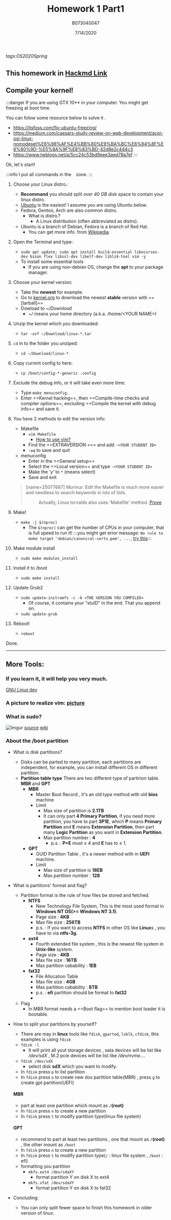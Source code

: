 ﻿---
title: Homework 1 Part1
author: B073040047
date: 7/14/2020
---
###### tags:OS2020Spring

This homework in [Hackmd Link](https://hackmd.io/@25077667/os-hw1)
---

## Compile your kernel!

:::danger
If you are using GTX 10** in your computer. You might  get freezing at boot time.

You can folow some resource below to solve it .
* https://itsfoss.com/fix-ubuntu-freezing/
* https://medium.com/caesars-study-review-on-web-development/acpi-osi-linux-nomodeset%E6%98%AF%E4%BB%80%E9%BA%BC%E6%84%8F%E6%80%9D-%E5%8A%9F%E8%83%BD-42d8e2c444c3
* https://www.twblogs.net/a/5cc24c53bd9eee3aed78a7ef
:::

Ok, let's start!

:::info
I put all commands in the ` ` zone.
:::

1. Choose your Linux distro.:
    * **Recommand** you should split *over 40 GB* disk space to contain your linux distro.
    * [Ubuntu](http://www.ubuntu-tw.org/modules/tinyd0/) is the easiest! I assume you are using Ubuntu below.
    * Fedora, Gentoo, Arch are also common distro.
        * What is distro.?
            * A Linux distribution (often abbreviated as distro).
    * Ubuntu is a branch of Debian, Fedora is a branch of Red Hat.
        * You can get more info. from [Wikipedia](https://en.wikipedia.org/wiki/Linux_distribution).
2. Open the Terminal and type:
    * `sudo apt update; sudo apt install build-essential libncurses-dev bison flex libssl-dev libelf-dev liblz4-tool vim -y`
    * To install some essential tools
        * If you are using non-debian OS, change the **apt** to your package manager.
3. Choose your kernel version:
    * Take the **newest** for example.
    * Go to [kernel.org](https://www.kernel.org/) to download the newest **stable** version with ==[tarball]==
    * Dowload to *~/Download*
        * *~/* means your home directory (a.k.a. /home/\<YOUR NAME\>)
        
4. Unzip the kernel which you downloaded:
    * `tar -xvf ~/Download/linux-*.tar`
6. `cd` in to the folder you unziped:
    * `cd ~/Download/linux-*`
8. Copy current config to here:
    * `cp /boot/config-*-generic .config`
9. Exclude the debug info, or it will take even more time:
    * Type `make menuconfig`.  
    * Enter ==Kernel hacking==, then ==Compile-time checks and compiler options==, excluding ==Compile the kernel with debug info== and save it.  
10. You have 2 methods to edit the version info:
    * Makefile
        * `vim Makefile`
            * [How to use vim?](https://hackmd.io/@93i7xo2/HJFCxkVdV)
        * Find the ==EXTRAVERSION \=== and add `-<YOUR STUDENT ID>`
        * `:wq` to save and quit
    * menuconfig
        * Enter in the ==General setup==
        * Select the ==Local version== and type `-<YOUR STUDENT ID>`
        * Make the 'y' to `*` (means select)
        * Save and exit
    > [name=25077667] Murmur: Edit the Makefile is much more easier and needless to search keywords in lots of lists.
    >> Actually, Linus torvalds also uses 'Makefile' method. [Prove](https://github.com/torvalds/linux/commit/11ba468877bb23f28956a35e896356252d63c983)

8. Make!
    * `make -j $(nproc)`
        * The `$(nproc)` can get the number of CPUs in your computer, that is full speed to run it!
:::you might get error message: `No rule to make target 'debian/canonical-certs.pem', ...`, [try this](https://stackoverflow.com/questions/67670169/compiling-kernel-gives-error-no-rule-to-make-target-debian-certs-debian-uefi-ce):::
9. Make module install
    * `sudo make modules_install`

10. Install it to /boot
    * `sudo make install`
11. Update Grub2
    * `sudo update-initramfs -c -k <THE VERSION YOU COMPILED>`
        * Of course, it contains your "stuID" in the end. That you append on.
    * `sudo update-grub`

12. Reboot!
    * `reboot`

Done.

---

## More Tools:
### If you learn it, it will help you very much.
[GNU Linux dev](https://hackmd.io/@sysprog/gnu-linux-dev/)

### A picture to realize vim: [picture](http://blog.vgod.tw/wp-content/uploads/2009/12/vgod-vim-cheat-sheet-full.pdf)

### What is sudo?
![Imgur](https://imgur.com/RLHGMWJ.png)
[source](https://www.facebook.com/307979116481335/photos/a.316111539001426/572406666705244/?type=3&theater)
[wiki](https://zh.wikipedia.org/zh-tw/Sudo)

### About the /boot partition
* What is disk partitions?
    - Disks can be parted to many partition, each partitions are independent, for example, you can install different OS in different partition.
    - **Partition table type**
        There are two different type of partirion table.
        **MBR** and **GPT** 
        - **MBR**
            - Master Boot Record , it's an old type method with old **bios** machine
            - Limit
                - Max size of partition is **2.1TB**
                - It can only part **4 Primary Partition**, if you need more partition, you have to part **3P1E**, which **P** means **Primary Partition** and **E** means **Extension Partition**, then part many **Logic Partition** as you want in **Extension Partition**.
                - Max partition number : **4**
                    - p.s. : **P+E** must $\le$ 4 and **E** has to $\le$ 1. 
        - **GPT**
            - GUID Partition Table , it's a newer method with in **UEFI** machine.
            - Limit
                - Max size of partition is **18EB**
                - Max partition number : **128**  
* What is partitions' format and flag?
    - Partition format is the rule of how files be stored and fetched.
        - **NTFS**
            - New Technology File System, This is the most used format in **Windows NT OS(>= **Windows NT 3.1**)**.
            - Page size : **4KB**
            - Max file size : **256TB**
            - p.s. : If you want to access **NTFS** in other OS like **Linux**s , you have to via **ntfs-3g**.
        - **ext4**
            - Fourth extended file system , this is the newest file system in **Unix-like** system.
            - Page size : **4KB**
            - Max file size : **16TB**
            - Max partition cabability : **1EB**
        - **fat32**
            - File Allocation Table
            - Max file size : **4GB**
            - Max partition cabability : **8TB**
            - p.s. : **efi** partition should be format to **fat32**
            - 
    - Flag
        - In MBR format needs a ==Boot flag== to mention boot loader it is bootable.
            
* How to split your partitions by yourself?
    - There are may in **linux** tools like `fdisk`, `gparted`, `lsblk`, `cfdisk`, this examples is using `fdisk`
    - `fdisk -l`
        - It will print all yout storage devices , sata devices will be list like */dev/sdX* , M.2 pcie devices will be list like */dev/nvme...*.
    - `fdisk /dev/sdX`
        - select disk **sdX** which you want to modify. 
    - In `fdisk` press `p` to list partition 
    - In `fdisk` press `o` to create new dos partition table(MBR) , press `g` to create gpt partition(UEFI)
    #### MBR 
    - part at least one partition which mount as `/`**(root)**
    - In `fdisk` press `n` to create a new partition
    - In `fdisk` press `t` to modify partition type(linux file system)
    #### GPT
    - recommend to part at least two partitions , one that mount as `/`**(root)** , the other mount as `/boot`
    - In `fdisk` press `n` to create a new partition
    - In `fdisk` press `t` to modify partition type(`/` : linux file system , `/boot` : efi)
    - formatting you partition
        - `mkfs.ext4 /dev/sdaXY`
            - format partition Y on disk X to ext4
        - `mkfs.vfat /dev/sdaXY`
            - format partition Y on disk X to fat32

* Concluding:
    * You can only split fewer space to finish this homework in older version of linux.
